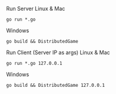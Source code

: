 Run Server
Linux & Mac
```
go run *.go
```
Windows
```
go build && DistributedGame
```
Run Client (Server IP as args)
Linux & Mac
```
go run *.go 127.0.0.1
```
Windows
```
go build && DistributedGame 127.0.0.1
```
